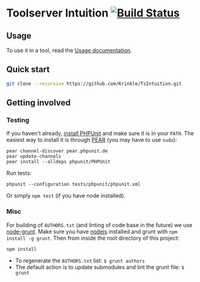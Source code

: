 # Toolserver Intuition [![Build Status](https://travis-ci.org/Krinkle/TsIntuition.png)](https://travis-ci.org/Krinkle/TsIntuition)

## Usage

To use it in a tool, read the  [Usage documentation](https://github.com/Krinkle/TsIntuition/wiki/Documentation#usage).

## Quick start

```bash
git clone --recursive https://github.com/Krinkle/TsIntuition.git
```

## Getting involved

### Testing

If you haven't already, [install PHPUnit](http://www.phpunit.de/manual/current/en/installation.html) and make sure it is in your `PATH`. The easiest way to install it is through [PEAR](http://pear.php.net/manual/en/installation.getting.php) (you may have to use `sudo`):
```
pear channel-discover pear.phpunit.de
pear update-channels
pear install --alldeps phpunit/PHPUnit
```

Run tests:
```
phpunit --configuration tests/phpunit/phpunit.xml
```

Or simply `npm test` (if you have node installed).

### Misc

For building of `AUTHORS.txt` (and linting of code base in the future) we use [node-grunt](https://github.com/gruntjs/grunt).
Make sure you have [nodejs](http://nodejs.org/) installed and grunt with `npm install -g grunt`.
Then from inside the root directory of this project:
```
npm install
```

* To regenerate the `AUTHORS.txt` list: `$ grunt authors`
* The default action is to update submodules and lint the grunt file: `$ grunt`
